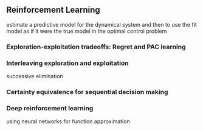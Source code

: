 ## Reinforcement Learning

estimate a predictive model for the dynamical system and then to use the fit model as if it were the true model in the optimal control problem

### Exploration-exploitation tradeoffs: Regret and PAC learning

### Interleaving exploration and exploitation

successive elimination

### Certainty equivalence for sequential decision making

### Deep reinforcement learning

using neural networks for function approximation
